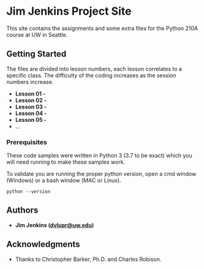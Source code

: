 # Jim Jenkins Project Site

This site contains the assignments and some extra files for the Python 210A course at UW in Seattle.

## Getting Started

The files are divided into lesson numbers, each lesson correlates to a specific class. The difficulty of the coding increases as the session numbers increase.

* **Lesson 01 -** 
* **Lesson 02 -** 
* **Lesson 03 -**
* **Lesson 04 -** 
* **Lesson 05 -** 
* *...*

### Prerequisites

These code samples were written in Python 3 (3.7 to be exact) which you will need running to make these samples work.

To validate you are running the proper python version, open a cmd window (Windows) or a bash window (MAC or Linux).

```
python --version
```

## Authors

* **Jim Jenkins (dvlupr@uw.edu)** 

## Acknowledgments

* Thanks to Christopher Barker, Ph.D. and Charles Robison.
